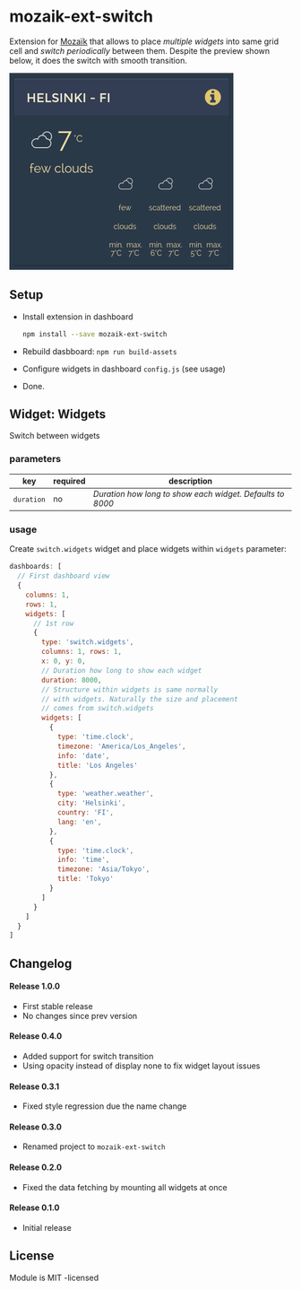 # mozaik-ext-switch

Extension for [Mozaïk](http://mozaik.rocks/) that allows to place *multiple widgets* into same grid cell and *switch periodically* between them. Despite the preview shown below, it does the switch with smooth transition.

![preview](https://github.com/juhamust/mozaik-ext-switch/blob/master/previews/switch.gif?raw=true "Switch preview")

## Setup

- Install extension in dashboard

    ```bash
    npm install --save mozaik-ext-switch
    ```

- Rebuild dasbboard: `npm run build-assets`
- Configure widgets in dashboard ``config.js`` (see usage)
- Done.

## Widget: Widgets

Switch between widgets

### parameters

key           | required | description
--------------|----------|---------------
`duration`    | no       | *Duration how long to show each widget. Defaults to 8000*

### usage

Create `switch.widgets` widget and place widgets within `widgets` parameter:

```javascript
dashboards: [
  // First dashboard view
  {
    columns: 1,
    rows: 1,
    widgets: [
      // 1st row
      {
        type: 'switch.widgets',
        columns: 1, rows: 1,
        x: 0, y: 0,
        // Duration how long to show each widget
        duration: 8000,
        // Structure within widgets is same normally
        // with widgets. Naturally the size and placement
        // comes from switch.widgets
        widgets: [
          {
            type: 'time.clock',
            timezone: 'America/Los_Angeles',
            info: 'date',
            title: 'Los Angeles'
          },
          {
            type: 'weather.weather',
            city: 'Helsinki',
            country: 'FI',
            lang: 'en',
          },
          {
            type: 'time.clock',
            info: 'time',
            timezone: 'Asia/Tokyo',
            title: 'Tokyo'
          }
        ]
      }
    ]
  }
]
```

## Changelog

#### Release 1.0.0

- First stable release
- No changes since prev version

#### Release 0.4.0

- Added support for switch transition
- Using opacity instead of display none to fix widget layout issues

#### Release 0.3.1

- Fixed style regression due the name change

#### Release 0.3.0

- Renamed project to `mozaik-ext-switch`

#### Release 0.2.0

- Fixed the data fetching by mounting all widgets at once

#### Release 0.1.0

- Initial release

## License

Module is MIT -licensed
